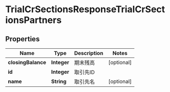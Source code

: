 

# TrialCrSectionsResponseTrialCrSectionsPartners


## Properties

| Name | Type | Description | Notes |
|------------ | ------------- | ------------- | -------------|
|**closingBalance** | **Integer** | 期末残高 |  [optional] |
|**id** | **Integer** | 取引先ID |  |
|**name** | **String** | 取引先名 |  [optional] |



